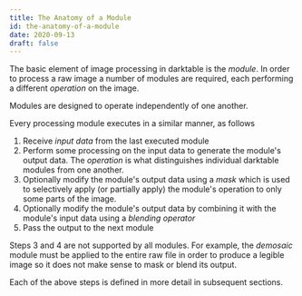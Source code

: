 ```yaml
---
title: The Anatomy of a Module
id: the-anatomy-of-a-module
date: 2020-09-13
draft: false
---
```


The basic element of image processing in darktable is the _module_. In order to process a raw image a number of modules are required, each performing a different _operation_ on the image.

Modules are designed to operate independently of one another. 

Every processing module executes in a similar manner, as follows

1. Receive _input data_ from the last executed module
2. Perform some processing on the input data to generate the module's output data. The _operation_ is what distinguishes individual darktable modules from one another.
3. Optionally modify the module's output data using a _mask_ which is used to selectively apply (or partially apply) the module's operation to only some parts of the image. 
4. Optionally modify the module's output data by combining it with the module's input data using a _blending operator_
5. Pass the output to the next module

Steps 3 and 4 are not supported by all modules. For example, the _demosaic_ module must be applied to the entire raw file in order to produce a legible image so it does not make sense to mask or blend its output.

Each of the above steps is defined in more detail in subsequent sections.